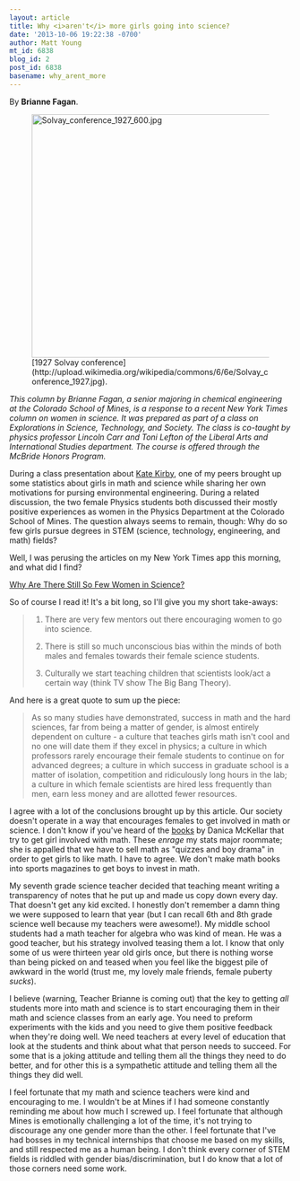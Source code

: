 ```yaml
---
layout: article
title: Why <i>aren't</i> more girls going into science?
date: '2013-10-06 19:22:38 -0700'
author: Matt Young
mt_id: 6838
blog_id: 2
post_id: 6838
basename: why_arent_more
---
```

By **Brianne Fagan**.

<figure>
<img src="http://pandasthumb.org/Solvay_conference_1927_600.jpg" alt="Solvay_conference_1927_600.jpg" width="600" height="434" />
<figcaption markdown="span">
[1927 Solvay conference](http://upload.wikimedia.org/wikipedia/commons/6/6e/Solvay_conference_1927.jpg).

</figcaption>
</figure>

_This column by Brianne Fagan, a senior majoring in chemical engineering at the Colorado School of Mines, is a response to a recent New York Times column on women in science. It was prepared as part of a class on Explorations in Science, Technology, and Society. The class is co-taught by physics professor Lincoln Carr and Toni Lefton of the Liberal Arts and International Studies department. The course is offered through the McBride Honors Program._

During a class presentation about [Kate Kirby](http://www.aps.org/about/governance/election/kirby.cfm), one of my peers brought up some statistics about girls in math and science while sharing her own motivations for pursing environmental engineering. During a related discussion, the two female Physics students both discussed their mostly positive experiences as women in the Physics Department at the Colorado School of Mines. The question always seems to remain, though: Why do so few girls pursue degrees in STEM (science, technology, engineering, and math) fields?

Well, I was perusing the articles on my New York Times app this morning, and what did I find?

[Why Are There Still So Few Women in Science?](http://www.nytimes.com/2013/10/06/magazine/why-are-there-still-so-few-women-in-science.html)

So of course I read it! It's a bit long, so I'll give you my short take-aways:


> 1. There are very few mentors out there encouraging women to go into science.
> 
> 2. There is still so much unconscious bias within the minds of both males and females towards their female science students.
> 
> 3. Culturally we start teaching children that scientists look/act a certain way (think TV show The Big Bang Theory).

And here is a great quote to sum up the piece:

>  As so many studies have demonstrated, success in math and the hard sciences, far from being a matter of gender, is almost entirely dependent on culture - a culture that teaches girls math isn't cool and no one will date them if they excel in physics; a culture in which professors rarely encourage their female students to continue on for advanced degrees; a culture in which success in graduate school is a matter of isolation, competition and ridiculously long hours in the lab; a culture in which female scientists are hired less frequently than men, earn less money and are allotted fewer resources.

I agree with a lot of the conclusions brought up by this article. Our society doesn't operate in a way that encourages females to get involved in math or science. I don't know if you've heard of the [books](http://www.danicamckellar.com/math-books/) by Danica McKellar that try to get girl involved with math. These _enrage_ my stats major roommate; she is appalled that we have to sell math as "quizzes and boy drama" in order to get girls to like math. I have to agree. We don't make math books into sports magazines to get boys to invest in math.

My seventh grade science teacher decided that teaching meant writing a transparency of notes that he put up and made us copy down every day. That doesn't get any kid excited. I honestly don't remember a damn thing we were supposed to learn that year (but I can recall 6th and 8th grade science well because my teachers were awesome!). My middle school students had a math teacher for algebra who was kind of mean. He was a good teacher, but his strategy involved teasing them a lot. I know that only some of us were thirteen year old girls once, but there is nothing worse than being picked on and teased when you feel like the biggest pile of awkward in the world (trust me, my lovely male friends, female puberty _sucks_).

I believe (warning, Teacher Brianne is coming out) that the key to getting _all_ students more into math and science is to start encouraging them in their math and science classes from an early age. You need to preform experiments with the kids and you need to give them positive feedback when they're doing well. We need teachers at every level of education that look at the students and think about what that person needs to succeed. For some that is a joking attitude and telling them all the things they need to do better, and for other this is a sympathetic attitude and telling them all the things they did well.

I feel fortunate that my math and science teachers were kind and encouraging to me. I wouldn't be at Mines if I had someone constantly reminding me about how much I screwed up. I feel fortunate that although Mines is emotionally challenging a lot of the time, it's not trying to discourage any one gender more than the other. I feel fortunate that I've had bosses in my technical internships that choose me based on my skills, and still respected me as a human being. I don't think every corner of STEM fields is riddled with gender bias/discrimination, but I do know that a lot of those corners need some work.
